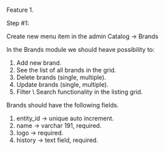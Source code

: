 Feature 1.


Step #1:

Create new menu item in the admin Catalog -> Brands

In the Brands module we should heave possibility to:
1. Add new brand.
2. See the list of all brands in the grid.
3. Delete brands (single, multiple).
4. Update brands (single, multiple).
5. Filter \ Search functionality in the listing grid.

Brands should have the following fields.

1. entity_id -> unique auto increment. 
2. name -> varchar 191, required.
3. logo -> required.
4. history -> text field, required.
